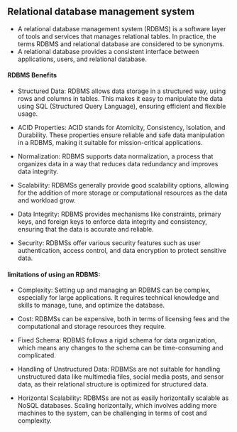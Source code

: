 ## Relational database management system

- A relational database management system (RDBMS) is a software layer of tools and services that manages relational tables. In practice, the terms RDBMS and relational database are considered to be synonyms. 
- A relational database provides a consistent interface between applications, users, and relational database. 
#### RDBMS Benefits
- Structured Data: RDBMS allows data storage in a structured way, using rows and columns in tables. This makes it easy to manipulate the data using SQL (Structured Query Language), ensuring efficient and flexible usage.

- ACID Properties: ACID stands for Atomicity, Consistency, Isolation, and Durability. These properties ensure reliable and safe data manipulation in a RDBMS, making it suitable for mission-critical applications.

- Normalization: RDBMS supports data normalization, a process that organizes data in a way that reduces data redundancy and improves data integrity.

- Scalability: RDBMSs generally provide good scalability options, allowing for the addition of more storage or computational resources as the data and workload grow.

- Data Integrity: RDBMS provides mechanisms like constraints, primary keys, and foreign keys to enforce data integrity and consistency, ensuring that the data is accurate and reliable.

- Security: RDBMSs offer various security features such as user authentication, access control, and data encryption to protect sensitive data.

#### limitations of using an RDBMS:

- Complexity: Setting up and managing an RDBMS can be complex, especially for large applications. It requires technical knowledge and skills to manage, tune, and optimize the database.

- Cost: RDBMSs can be expensive, both in terms of licensing fees and the computational and storage resources they require.

- Fixed Schema: RDBMS follows a rigid schema for data organization, which means any changes to the schema can be time-consuming and complicated.

- Handling of Unstructured Data: RDBMSs are not suitable for handling unstructured data like multimedia files, social media posts, and sensor data, as their relational structure is optimized for structured data.

- Horizontal Scalability: RDBMSs are not as easily horizontally scalable as NoSQL databases. Scaling horizontally, which involves adding more machines to the system, can be challenging in terms of cost and complexity.